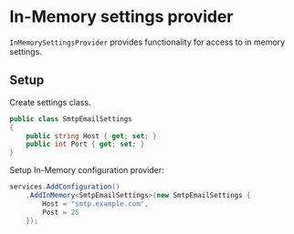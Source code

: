 # In-Memory settings provider

`InMemorySettingsProvider` provides functionality for access to in memory settings.

## Setup

Create settings class.

```csharp
public class SmtpEmailSettings
{
    public string Host { get; set; }
    public int Port { get; set; }
}
```

Setup In-Memory configuration provider:

```csharp
services.AddConfiguration()
    .AddInMemory<SmtpEmailSettings>(new SmtpEmailSettings {
        Host = "smtp.example.com",
        Post = 25
    });
```